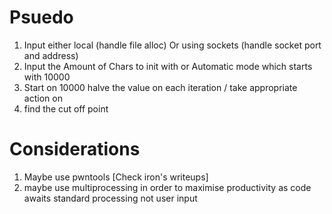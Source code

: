 # Psuedo

1. Input either local (handle file alloc) Or using sockets (handle socket port and address)
2. Input the Amount of Chars to init with or Automatic mode which starts with 10000
3. Start on 10000 halve the value on each iteration / take appropriate action on
4. find the cut off point

# Considerations

1. Maybe use pwntools [Check iron's writeups]
2. maybe use multiprocessing in order to maximise productivity as code awaits standard processing not user input
